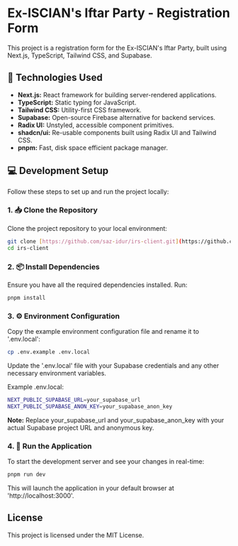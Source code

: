 # Ex-ISCIAN's Iftar Party - Registration Form

This project is a registration form for the Ex-ISCIAN's Iftar Party, built using Next.js, TypeScript, Tailwind CSS, and Supabase.

## 🚀 Technologies Used

- **Next.js:** React framework for building server-rendered applications.
- **TypeScript:** Static typing for JavaScript.
- **Tailwind CSS:** Utility-first CSS framework.
- **Supabase:** Open-source Firebase alternative for backend services.
- **Radix UI:** Unstyled, accessible component primitives.
- **shadcn/ui:** Re-usable components built using Radix UI and Tailwind CSS.
- **pnpm:** Fast, disk space efficient package manager.

## 💻 Development Setup

Follow these steps to set up and run the project locally:

### 1. 📥 Clone the Repository

Clone the project repository to your local environment:

```bash
git clone [https://github.com/saz-idur/irs-client.git](https://github.com/saz-idur/irs-client.git)
cd irs-client
```

### 2. 📦 Install Dependencies

Ensure you have all the required dependencies installed. Run:

```bash
pnpm install
```

### 3. ⚙️ Environment Configuration

Copy the example environment configuration file and rename it to '.env.local':

```bash
cp .env.example .env.local
```

Update the '.env.local' file with your Supabase credentials and any other necessary environment variables.

Example .env.local:

```bash
NEXT_PUBLIC_SUPABASE_URL=your_supabase_url
NEXT_PUBLIC_SUPABASE_ANON_KEY=your_supabase_anon_key
```

**Note:** Replace your_supabase_url and your_supabase_anon_key with your actual Supabase project URL and anonymous key.

### 4. 🚀 Run the Application

To start the development server and see your changes in real-time:

```bash
pnpm run dev
```

This will launch the application in your default browser at 'http://localhost:3000'.

## License

This project is licensed under the MIT License.
